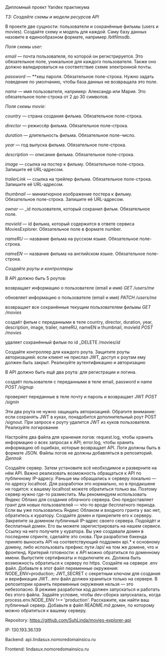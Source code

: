 Дипломный проект Yandex практикума

_ТЗ: Создайте схемы и модели ресурсов API_

В проекте две сущности: пользователи и сохранённые фильмы (users и movies). Создайте схему и модель для каждой. Саму базу данных назовите в единообразном формате, например /bitfilmsdb.

_Поля схемы user:_

_email_ — почта пользователя, по которой он регистрируется. Это обязательное поле, уникальное для каждого пользователя. Также оно должно валидироваться на соответствие схеме электронной почты.

_password_ — **хеш пароля. Обязательное поле-строка. Нужно задать поведение по умолчанию, чтобы база данных не возвращала это поле.

_name_ — имя пользователя, например: Александр или Мария. Это обязательное поле-строка от 2 до 30 символов.

_Поля схемы movie:_

_country_ — страна создания фильма. Обязательное поле-строка.

_director_ — режиссёр фильма. Обязательное поле-строка.

_duration_ — длительность фильма. Обязательное поле-число.

_year_ — год выпуска фильма. Обязательное поле-строка.

_description_ — описание фильма. Обязательное поле-строка.

_image_ — ссылка на постер к фильму. Обязательное поле-строка. Запишите её URL-адресом.

_trailerLink_ — ссылка на трейлер фильма. Обязательное поле-строка. Запишите её URL-адресом.

_thumbnail_ — миниатюрное изображение постера к фильму. Обязательное поле-строка. Запишите её URL-адресом.

_owner_ — _id пользователя, который сохранил фильм. Обязательное поле.

_movieId_ — id фильма, который содержится в ответе сервиса MoviesExplorer. Обязательное поле в формате number.

_nameRU_ — название фильма на русском языке. Обязательное поле-строка.

_nameEN_ — название фильма на английском языке. Обязательное поле-строка.

_Создайте роуты и контроллеры_

В API должно быть 5 роутов:

возвращает информацию о пользователе (email и имя)
_GET /users/me_

обновляет информацию о пользователе (email и имя)
_PATCH /users/me_

возвращает все сохранённые текущим пользователем фильмы
_GET /movies_

создаёт фильм с переданными в теле
country, director, duration, year, description, image, trailer, nameRU, nameEN и thumbnail, movieId
_POST /movies_

удаляет сохранённый фильм по id
_DELETE /movies/_id_

Создайте контроллер для каждого роута. Защитите роуты авторизацией: если клиент не прислал JWT, доступ к роутам ему должен быть закрыт.
Реализуйте аутентификацию и авторизацию

В API должно быть ещё два роута: для регистрации и логина.

создаёт пользователя с переданными в теле
email, password и name
_POST /signup_

проверяет переданные в теле почту и пароль
и возвращает JWT
_POST /signin_

Эти два роута не нужно защищать авторизацией.
Обратите внимание: если сохранять JWT в куках, понадобится дополнительный роут POST /signout. При запросе к роуту удалится JWT из куков пользователя.
Реализуйте логирование

Настройте два файла для хранения логов:
request.log, чтобы хранить информацию о всех запросах к API;
error.log, чтобы хранить информацию об ошибках, которые возвращает API.
Логи должны быть в формате JSON. Файлы логов не должны добавляться в репозиторий.
Деплой

Создайте сервер. Затем установите всё необходимое и разверните на нём API.  Важно реализовать возможность обращаться к API по публичному IP-адресу. Раньше мы обращались к серверу локально — по адресу localhost. Для разработки это нормально, но в продакшене не годится: к вашему localhost можете обратиться только вы. Поэтому сервер нужно где-то разместить.  Мы рекомендуем использовать Яндекс Облако для создания облачного сервера. Оно предоставляет грант для новых пользователей — что-то вроде бесплатного периода. Если вы уже пользовались Яндекс Облаком и входного гранта у вас нет, обратитесь к куратору.
Создайте домен и прикрепите его к серверу.  Закрепите за доменом публичный IP-адрес своего сервера. Подойдёт и бесплатный домен. Его вы можете зарегистрировать на нашем сервисе. Ссылку на него получите у куратора. Вы уже создавали домен в последнем спринте, сделайте это снова.  При разработке бэкенда принято выносить API на соответствующий поддомен api.* к основному домену, либо использовать префикс пути /api/ на том же домене, что и фронтенд.  Критерий готовности: к API можно обратиться по доменному имени.
Выпустите сертификаты и подключите их.  Должна быть возможность обратиться к серверу по https.
Создайте на сервере .env файл.  Добавьте в этот файл переменные окружения:  
NODE_ENV=production;
JWT_SECRET с секретным ключом для создания и верификации JWT.
.env файл должен храниться только на сервере. В репозитории хранить переменные окружения нельзя — это небезопасно.
В режиме разработки код должен запускаться и работать без этого файла. Задайте условие, чтобы dev-сборка запускалась, когда  process.env.NODE_ENV !== 'production'.
Расскажите, как найти ваш публичный сервер.  Добавьте в файл README.md домен, по которому можно обратиться к вашему серверу.


Repository: https://github.com/SuhLinda/movies-explorer-api

IP: 130.193.36.139

Backend: api.lindasux.nomoredomainsicu.ru

Frontend: lindasux.nomoredomainsicu.ru
